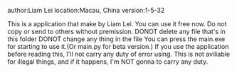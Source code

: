 author:Liam Lei
location:Macau, China
version:1-5-32

This is a application that make by Liam Lei.
You can use it free now.
Do not copy or send to others without premission.
DONOT delete any file that's in this folder
DONOT change any thing in the file
You can press the main.exe for starting to use it.(Or main.py for beta version.)
If you use the application before reading this, I'll not carry any duty of error using.
This is not aviliable for illegal things, and if it happens, I'm NOT gonna to carry any duty.
